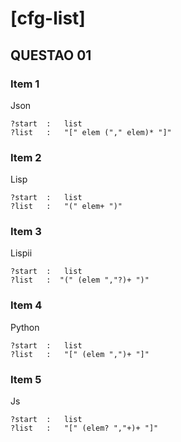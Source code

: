 # [cfg-list]

## QUESTAO 01

### Item 1

Json

```
?start  :   list
?list   :   "[" elem ("," elem)* "]"
```

### Item 2

Lisp

```
?start  :   list
?list   :   "(" elem+ ")"
```

### Item 3

Lispii

```
?start  :   list
?list   :  "(" (elem ","?)+ ")"
```

### Item 4

Python

```
?start  :   list
?list   :   "[" (elem ",")+ "]"
```

### Item 5

Js

```
?start  :   list
?list   :   "[" (elem? ","+)+ "]"
```
